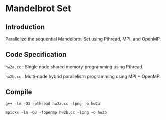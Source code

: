 # Mandelbrot Set

## Introduction

Parallelize the sequential Mandelbrot Set using Pthread, MPI, and OpenMP.

## Code Specification

`hw2a.cc` : Single node shared memory programming using Pthread.

`hw2b.cc` : Multi-node hybrid parallelism programming using MPI + OpenMP.

## Compile

`g++ -lm -O3 -pthread hw2a.cc -lpng -o hw2a`

`mpicxx -lm -O3 -fopenmp hw2b.cc -lpng -o hw2b`